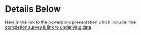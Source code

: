 # Details Below

[Here is the link to the powerpoint presentation which includes the completion survey & link to underlying data]()

